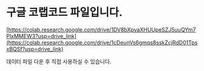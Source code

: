 # 구글 코랩코드 파일입니다.

[https://colab.research.google.com/drive/1DV8bXpvaXHUUpeSZJ5uuQYm7PlxMMEW3?usp=drive_link](https://colab.research.google.com/drive/1cDeunVs6gmqs8sskZcjRdD01TpsxBQSf?usp=drive_link)

데이터 파일 다운 후 직접 사용하실 수 있습니다.
